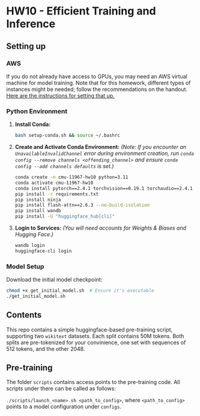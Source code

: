 # HW10 - Efficient Training and Inference

## Setting up

### AWS
If you do not already have access to GPUs, you may need an AWS virtual machine for model training. Note that for this homework, different types of instances might be needed; follow the recommendations on the handout.
[Here are the instructions for setting that up.](https://docs.google.com/presentation/d/1zNOkS8GmtJxMQ74g41610RVe-ZYNkGwkZfq18mr78ME/edit?usp=sharing) 

### Python Environment
1.  **Install Conda:**
    ```bash
    bash setup-conda.sh && source ~/.bashrc
    ```
2.  **Create and Activate Conda Environment:**
    *(Note: If you encounter an `UnavailableInvalidChannel` error during environment creation, run `conda config --remove channels <offending_channel>` and ensure `conda config --add channels defaults` is set.)*
    ```bash
    conda create -n cmu-11967-hw10 python=3.11
    conda activate cmu-11967-hw10
    conda install pytorch==2.4.1 torchvision==0.19.1 torchaudio==2.4.1 -c pytorch
    pip install -r requirements.txt
    pip install ninja
    pip install flash-attn==2.6.3 --no-build-isolation
    pip install wandb
    pip install -U "huggingface_hub[cli]"
    ```
3.  **Login to Services:**
    *(You will need accounts for Weights & Biases and Hugging Face.)*
    ```bash
    wandb login
    huggingface-cli login
    ```

### Model Setup
Download the initial model checkpoint:
```bash
chmod +x get_initial_model.sh  # Ensure it's executable
./get_initial_model.sh
```

## Contents
This repo contains a simple huggingface-based pre-training script, supporting two `wikitext` datasets. Each split contains 50M tokens. Both splits are pre-tokenized for your convinience, one set with sequences of 512 tokens, and the other 2048.


## Pre-training

The folder ```scripts``` contains access points to the pre-training code. All scripts under there can be called as follows:

```./scripts/launch_<name>.sh <path_to_config>```, where ```<path_to_config>``` points to a model configuration under ```configs```.

